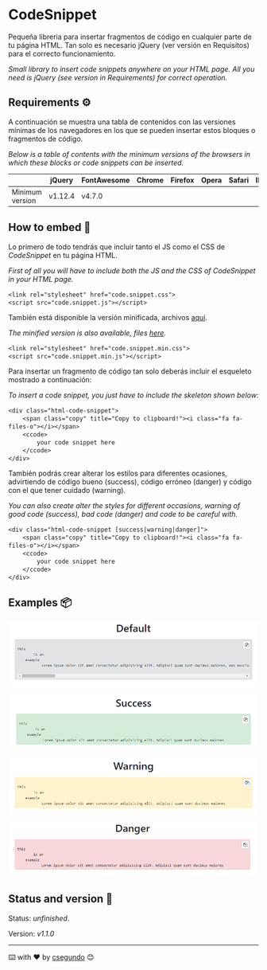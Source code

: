 # CodeSnippet
Pequeña libreria para insertar fragmentos de código en cualquier parte de tu página HTML. Tan solo es necesario jQuery (ver versión en Requisitos) para el correcto funcionamiento.

_Small library to insert code snippets anywhere on your HTML page. All you need is jQuery (see version in Requirements) for correct operation._

## Requirements ⚙️
A continuación se muestra una tabla de contenidos con las versiones mínimas de los navegadores en los que se pueden insertar estos bloques o fragmentos de código.

_Below is a table of contents with the minimum versions of the browsers in which these blocks or code snippets can be inserted._

|                 | jQuery  | FontAwesome | Chrome | Firefox  | Opera | Safari | IE | Edge |
|-----------------|---------|-------------|--------|----------|-------|--------|----|------|
| Minimum version | v1.12.4 | v4.7.0      |        |          |       |        |    |      |

## How to embed 🔧
Lo primero de todo tendrás que incluir tanto el JS como el CSS de _CodeSnippet_ en tu página HTML.

_First of all you will have to include both the JS and the CSS of _CodeSnippet_ in your HTML page._
```
<link rel="stylesheet" href="code.snippet.css">
<script src="code.snippet.js"></script>
```

También está disponible la versión minificada, archivos [aquí](https://github.com/csegundo/CodeSnippet/tree/main/minified).

_The minified version is also available, files [here](https://github.com/csegundo/CodeSnippet/tree/main/minified)._
```
<link rel="stylesheet" href="code.snippet.min.css">
<script src="code.snippet.min.js"></script>
```

Para insertar un fragmento de código tan solo deberás incluir el esqueleto mostrado a continuación:

_To insert a code snippet, you just have to include the skeleton shown below:_

```
<div class="html-code-snippet">
    <span class="copy" title="Copy to clipboard!"><i class="fa fa-files-o"></i></span>
    <ccode>
        your code snippet here
    </ccode>
</div>
```

También podrás crear alterar los estilos para diferentes ocasiones, advirtiendo de código bueno (success), código erróneo (danger) y código con el que tener cuidado (warning).

_You can also create alter the styles for different occasions, warning of good code (success), bad code (danger) and code to be careful with._

```
<div class="html-code-snippet [success|warning|danger]">
    <span class="copy" title="Copy to clipboard!"><i class="fa fa-files-o"></i></span>
    <ccode>
        your code snippet here
    </ccode>
</div>
```

## Examples 📦
![Default](https://github.com/csegundo/CodeSnippet/blob/main/images/default.png)

![Success](https://github.com/csegundo/CodeSnippet/blob/main/images/success.png)

![Warning](https://github.com/csegundo/CodeSnippet/blob/main/images/warning.png)

![Danger](https://github.com/csegundo/CodeSnippet/blob/main/images/danger.png)

## Status and version 🚀
Status: _unfinished_.

Version: _v1.1.0_


---
⌨️ with ❤️ by [csegundo](https://github.com/csegundo/BayShop) 😊
